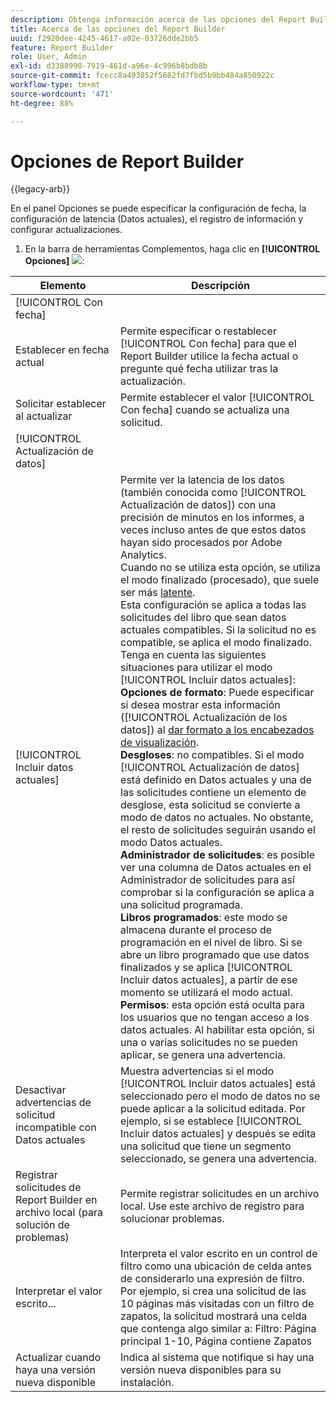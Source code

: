 ```yaml
---
description: Obtenga información acerca de las opciones del Report Builder.
title: Acerca de las opciones del Report Builder
uuid: f2920dee-4245-4617-a02e-03726dde2bb5
feature: Report Builder
role: User, Admin
exl-id: d3388990-7919-461d-a96e-4c996b8bdb8b
source-git-commit: fcecc8a493852f5682fd7fbd5b9bb484a850922c
workflow-type: tm+mt
source-wordcount: '471'
ht-degree: 88%

---
```


# Opciones de Report Builder

{{legacy-arb}}

En el panel Opciones se puede especificar la configuración de fecha, la configuración de latencia (Datos actuales), el registro de información y configurar actualizaciones.

1. En la barra de herramientas Complementos, haga clic en **[!UICONTROL Opciones]** ![](https://spectrum.adobe.com/static/icons/workflow_18/Smock_Settings_18_N.svg):

| Elemento | Descripción |
|--- |--- |
| [!UICONTROL Con fecha] |  |
| Establecer en fecha actual | Permite especificar o restablecer [!UICONTROL Con fecha] para que el Report Builder utilice la fecha actual o pregunte qué fecha utilizar tras la actualización. |
| Solicitar establecer al actualizar | Permite establecer el valor [!UICONTROL Con fecha] cuando se actualiza una solicitud. |
| [!UICONTROL Actualización de datos] |  |
| [!UICONTROL Incluir datos actuales] | Permite ver la latencia de los datos (también conocida como [!UICONTROL Actualización de datos]) con una precisión de minutos en los informes, a veces incluso antes de que estos datos hayan sido procesados por Adobe Analytics.<br>Cuando no se utiliza esta opción, se utiliza el modo finalizado (procesado), que suele ser más [latente](https://experienceleague.adobe.com/docs/analytics/analyze/reports-analytics/current-data.html?lang=es).<br>Esta configuración se aplica a todas las solicitudes del libro que sean datos actuales compatibles. Si la solicitud no es compatible, se aplica el modo finalizado.<br>Tenga en cuenta las siguientes situaciones para utilizar el modo [!UICONTROL Incluir datos actuales]: <br>**Opciones de formato**: Puede especificar si desea mostrar esta información ([!UICONTROL Actualización de los datos]) al [dar formato a los encabezados de visualización](/help/analyze/legacy-report-builder/layout/t-format-display-headers.md).<br>**Desgloses**: no compatibles. Si el modo [!UICONTROL Actualización de datos] está definido en Datos actuales y una de las solicitudes contiene un elemento de desglose, esta solicitud se convierte a modo de datos no actuales. No obstante, el resto de solicitudes seguirán usando el modo Datos actuales.<br>**Administrador de solicitudes**: es posible ver una columna de Datos actuales en el Administrador de solicitudes para así comprobar si la configuración se aplica a una solicitud programada.<br>**Libros programados**: este modo se almacena durante el proceso de programación en el nivel de libro. Si se abre un libro programado que use datos finalizados y se aplica [!UICONTROL Incluir datos actuales], a partir de ese momento se utilizará el modo actual.<br>**Permisos**: esta opción está oculta para los usuarios que no tengan acceso a los datos actuales.  Al habilitar esta opción, si una o varias solicitudes no se pueden aplicar, se genera una advertencia. |
| Desactivar advertencias de solicitud incompatible con Datos actuales | Muestra advertencias si el modo [!UICONTROL Incluir datos actuales] está seleccionado pero el modo de datos no se puede aplicar a la solicitud editada.  Por ejemplo, si se establece [!UICONTROL Incluir datos actuales] y después se edita una solicitud que tiene un segmento seleccionado, se genera una advertencia. |
| Registrar solicitudes de Report Builder en archivo local (para solución de problemas) | Permite registrar solicitudes en un archivo local. Use este archivo de registro para solucionar problemas. |
| Interpretar el valor escrito... | Interpreta el valor escrito en un control de filtro como una ubicación de celda antes de considerarlo una expresión de filtro.<br>Por ejemplo, si crea una solicitud de las 10 páginas más visitadas con un filtro de zapatos, la solicitud mostrará una celda que contenga algo similar a:   Filtro: Página principal 1-10, Página contiene Zapatos |
| Actualizar cuando haya una versión nueva disponible | Indica al sistema que notifique si hay una versión nueva disponibles para su instalación. |
